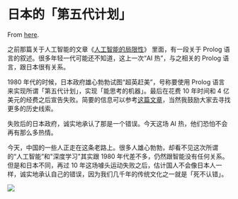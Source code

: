 # 日本的「第五代计划」

From [here](https://yinwang1.substack.com/p/20-10-19).

<span>之前那篇关于人工智能的文章《</span>[人工智能的局限性](http://www.yinwang.org/blog-cn/2017/04/23/ai)<span>》 里面，有一段关于 Prolog 语言的叙述。很多年轻一代可能还不知道，这上一次“AI 热”，与之相关的 Prolog 语言，跟日本很有关系。</span>

<span>1980 年代的时候，日本政府雄心勃勃试图“超英赶美”，号称要使用 Prolog 语言来实现所谓「第五代计划」，实现「能思考的机器」。最后在花费 10 年时间和 4 亿美元的经费之后宣告失败。简要的信息可以参考</span>[这篇文章](https://www.sjsu.edu/faculty/watkins/5thgen.htm)<span>，当然我鼓励大家去寻找更多的历史线索。</span>

失败后的日本政府，诚实地承认了那是一个错误。今天这场 AI 热，他们恐怕不会再有那么多热情。

今天，中国的一些人正走在这条老路上。很多人雄心勃勃，却看不见这次所谓的“人工智能”和"深度学习"其实跟 1980 年代差不多，仍然跟智能没有任何关系。但是和日本不同，再过 10 年这场噱头运动失败之后，估计国人不会像日本人一样，诚实地承认自己的错误，因为我们几千年的传统文化之一就是「死不认错」。

![](https://substackcdn.com/image/fetch/w_1456,c_limit,f_auto,q_auto:good,fl_progressive:steep/https%3A%2F%2Fbucketeer-e05bbc84-baa3-437e-9518-adb32be77984.s3.amazonaws.com%2Fpublic%2Fimages%2F7d323f74-71dc-4428-ab89-8962e04f7cc4_2388x1119.jpeg)
